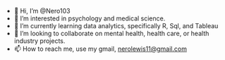 - 👋 Hi, I’m @Nero103
- 👀 I’m interested in psychology and medical science.
- 🌱 I’m currently learning data analytics, specifically R, Sql, and Tableau
- 💞️ I’m looking to collaborate on mental health, health care, or health industry projects.
- 📫 How to reach me, use my gmail, nerolewis11@gmail.com 

<!---
Nero103/Nero103 is a ✨ special ✨ repository because its `README.md` (this file) appears on your GitHub profile.
You can click the Preview link to take a look at your changes.
--->
